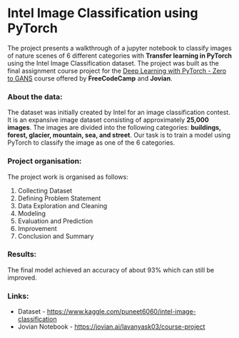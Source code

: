 # Intel Image Classification using PyTorch

The project presents a walkthrough of a jupyter notebook to classify images of nature scenes of 6 different categories with **Transfer learning in PyTorch** using the Intel Image Classification dataset. The project was built as the final assignment course project for the [Deep Learning with PyTorch - Zero to GANS](https://jovian.ai/learn/deep-learning-with-pytorch-zero-to-gans) course offered by **FreeCodeCamp** and **Jovian**.

### About the data:
The dataset was initially created by Intel for an image classification contest. It is an expansive image dataset consisting of approximately **25,000 images**. The images are divided into the following categories: **buildings, forest, glacier, mountain, sea, and street**. Our task is to train a model using PyTorch to classify the image as one of the 6 categories.

### Project organisation:
The project work is organised as follows:

1. Collecting Dataset
2. Defining Problem Statement
3. Data Exploration and Cleaning
4. Modeling
5. Evaluation and Prediction
6. Improvement
7. Conclusion and Summary

### Results:
The final model achieved an accuracy of about 93% which can still be improved.

### Links:
* Dataset - https://www.kaggle.com/puneet6060/intel-image-classification
* Jovian Notebook - https://jovian.ai/lavanyask03/course-project
